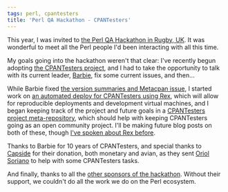 ```yaml
---
tags: perl, cpantesters
title: 'Perl QA Hackathon - CPANTesters'
---
```


This year, I was invited to [the Perl QA Hackathon in Rugby,
UK](http://act.qa-hackathon.org/qa2016/). It was wonderful to meet all
the Perl people I'd been interacting with all this time.

My goals going into the hackathon weren't that clear: I've recently
begun adopting [the CPANTesters project](http://www.cpantesters.org),
and I had to take the opportunity to talk with its current leader,
[Barbie](http://missbarbell.co.uk), fix some current issues, and then...

While Barbie fixed [the version summaries and Metacpan
issue](https://github.com/cpan-testers/cpantesters-project/issues/9),
I started work on [an automated deploy for
CPANTesters using Rex](https://github.com/cpan-testers/cpantesters-deploy), which
will allow for reproducible deployments and development virtual
machines, and I began keeping track of the project and future goals in
a [CPANTesters project
meta-repository](http://github.com/cpan-testers/cpantesters-project),
which should help with keeping CPANTesters going as an open community project.
I'll be making future blog posts on both of these, though [I've spoken
about Rex before](http://preaction.github.io/Introduction-to-Rex/).

Thanks to Barbie for 10 years of CPANTesters, and special thanks to
[Capside](http://capside.com) for their donation, both monetary and
avian, as they sent [Oriol Soriano](https://twitter.com/ureesoriano) to
help with some CPANTesters tasks.

And finally, thanks to all the [other sponsors of the
hackathon](http://act.qa-hackathon.org/qa2016/sponsors.html). Without
their support, we couldn't do all the work we do on the Perl ecosystem.
